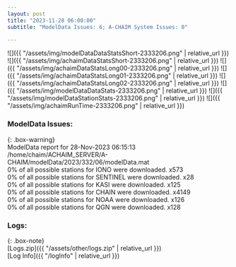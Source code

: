 ```yaml
---
layout: post
title: "2023-11-28 06:00:00"
subtitle: "ModelData Issues: 6; A-CHAIM System Issues: 0"

---
```


![]({{ "/assets/img/modelDataDataStatsShort-2333206.png" | relative_url }})
![]({{ "/assets/img/achaimDataStatsShort-2333206.png" | relative_url }})
![]({{ "/assets/img/achaimDataStatsLong00-2333206.png" | relative_url }})
![]({{ "/assets/img/achaimDataStatsLong01-2333206.png" | relative_url }})
![]({{ "/assets/img/achaimDataStatsLong02-2333206.png" | relative_url }})
![]({{ "/assets/img/modelDataDataStats-2333206.png" | relative_url }})
![]({{ "/assets/img/modelDataStationStats-2333206.png" | relative_url }})
![]({{ "/assets/img/achaimRunTime-2333206.png" | relative_url }})


### ModelData Issues:  
  
{: .box-warning}  
 ModelData report for 28-Nov-2023 06:15:13   
 /home/chaim/ACHAIM_SERVER/A-CHAIM/modelData/2023/332/06/modelData.mat   
 0% of all possible stations for IONO were downloaded. x573   
 0% of all possible stations for SENTINEL were downloaded. x28   
 0% of all possible stations for KASI were downloaded. x125   
 0% of all possible stations for CHAIN were downloaded. x4149   
 0% of all possible stations for NOAA were downloaded. x126   
 0% of all possible stations for QGN were downloaded. x128   
  


### Logs:  
  
{: .box-note}  
[Logs.zip]({{ "/assets/other/logs.zip" | relative_url }})  
[Log Info]({{ "/logInfo" | relative_url }})  
